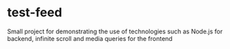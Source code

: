 # test-feed
Small project for demonstrating the use of technologies such as Node.js for backend, infinite scroll and media queries for the frontend
